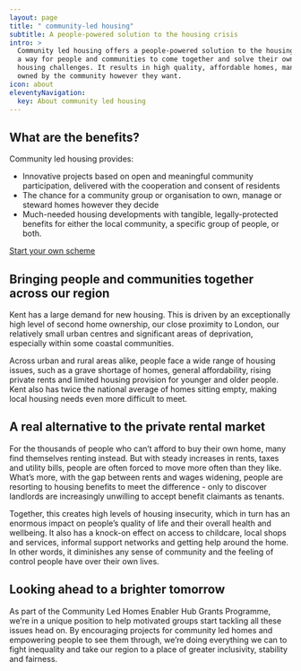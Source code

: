 ```yaml
---
layout: page
title: " community-led housing"
subtitle: A people-powered solution to the housing crisis
intro: >
  Community led housing offers a people-powered solution to the housing crisis,
  a way for people and communities to come together and solve their own unique
  housing challenges. It results in high quality, affordable homes, managed or
  owned by the community however they want.
icon: about
eleventyNavigation:
  key: About community led housing
---
```



## What are the benefits?

Community led housing provides:

* Innovative projects based on open and meaningful community participation, delivered with the cooperation and consent of residents
* The chance for a community group or organisation to own, manage or steward homes however they decide
* Much-needed housing developments with tangible, legally-protected benefits for either the local community, a specific group of people, or both.

[Start your own scheme](/start-your-own-scheme/)

## Bringing people and communities together across our region

Kent has a large demand for new housing. This is driven by an exceptionally high level of second home ownership, our close proximity to London, our relatively small urban centres and significant areas of deprivation, especially within some coastal communities.

Across urban and rural areas alike, people face a wide range of housing issues, such as a grave shortage of homes, general affordability, rising private rents and limited housing provision for younger and older people. Kent also has twice the national average of homes sitting empty, making local housing needs even more difficult to meet.

## A real alternative to the private rental market

For the thousands of people who can’t afford to buy their own home, many find themselves renting instead. But with steady increases in rents, taxes and utility bills, people are often forced to move more often than they like. What’s more, with the gap between rents and wages widening, people are resorting to housing benefits to meet the difference - only to discover landlords are increasingly unwilling to accept benefit claimants as tenants.

Together, this creates high levels of housing insecurity, which in turn has an enormous impact on people’s quality of life and their overall health and wellbeing. It also has a knock-on effect on access to childcare, local shops and services, informal support networks and getting help around the home. In other words, it diminishes any sense of community and the feeling of control people have over their own lives.

## Looking ahead to a brighter tomorrow

As part of the Community Led Homes Enabler Hub Grants Programme, we’re in a unique position to help motivated groups start tackling all these issues head on. By encouraging projects for community led homes and empowering people to see them through, we’re doing everything we can to fight inequality and take our region to a place of greater inclusivity, stability and fairness.